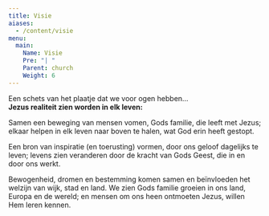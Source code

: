 ```yaml
---
title: Visie
aiases:
  - /content/visie
menu:
  main:
    Name: Visie
    Pre: "| "
    Parent: church
    Weight: 6
---
```

Een schets van het plaatje dat we voor ogen hebben…<br>
**Jezus realiteit zien worden in elk leven:**

Samen een beweging van mensen vomen, Gods familie, die leeft met Jezus;
elkaar helpen in elk leven naar boven te halen, wat God erin heeft gestopt.

Een bron van inspiratie (en toerusting) vormen, door ons geloof dagelijks te leven;
levens zien veranderen door de kracht van Gods Geest, die in en door ons werkt.

Bewogenheid, dromen en bestemming komen samen en beïnvloeden het welzijn van wijk, stad en land.
We zien Gods familie groeien in ons land, Europa en de wereld;
en mensen om ons heen ontmoeten Jezus, willen Hem leren kennen.
